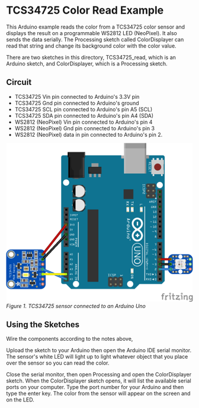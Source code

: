 # TCS34725 Color Read Example

This Arduino example reads the color from a TCS34725 color sensor and displays the result on a programmable WS2812 LED (NeoPixel). It also sends the data serially. The Processing sketch called ColorDisplayer can read that string and change its background color with the color value. 

There are two sketches in this directory, TCS34725_read, which is an Arduino sketch, and ColorDisplayer, which is a Processing sketch. 

## Circuit 

* TCS34725 Vin pin connected to Arduino's 3.3V pin
* TCS34725 Gnd pin connected to Arduino's ground
* TCS34725 SCL pin connected to Arduino's pin A5 (SCL)
* TCS34725 SDA pin connected to Arduino's pin A4 (SDA)
* WS2812 (NeoPixel) Vin pin connected to Arduino's pin 4
* WS2812 (NeoPixel) Gnd pin connected to Arduino's pin 3
* WS2812 (NeoPixel) data in pin connected to Arduino's pin 2.  

![Figure 1. TCS34725 sensor connected to an Arduino Uno](TCS34725_circuit_bb.png)
_Figure 1. TCS34725 sensor connected to an Arduino Uno_

## Using the Sketches 
Wire the components according to the notes above, 

Upload the sketch to your Arduino then open the Arduino IDE serial monitor. The sensor's white LED will light up to light whatever object that you place over the sensor so you can read the color. 

Close the serial monitor, then open Processing and open the ColorDisplayer sketch. When the ColorDisplayer sketch opens, it will list the available serial ports on your computer. Type the port number for your Arduino and then type the enter key. The color from the sensor will appear on the screen and on the LED.



